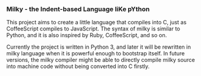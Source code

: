 ### Milky - the Indent-based Language liKe pYthon

This project aims to create a little language that compiles into C, just as CoffeeScript compiles to JavaScript. The syntax of milky is similar to Python, and it is also inspired by Ruby, CoffeeScript, and so on.

Currently the project is written in Python 3, and later it will be rewritten in milky language when it is powerful enough to bootstrap itself. In future versions, the milky compiler might be able to directly compile milky source into machine code without being converted into C firstly.
